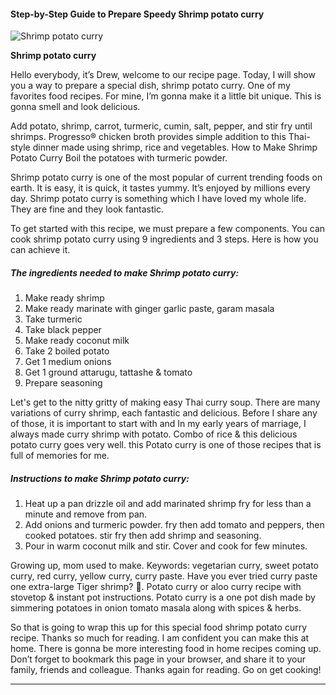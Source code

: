             

#### Step-by-Step Guide to Prepare Speedy Shrimp potato curry

![Shrimp potato curry](https://img-global.cpcdn.com/recipes/8b5c74de3ce9403c/751x532cq70/shrimp-potato-curry-recipe-main-photo.jpg)

**Shrimp potato curry**

Hello everybody, it’s Drew, welcome to our recipe page. Today, I will show you a way to prepare a special dish, shrimp potato curry. One of my favorites food recipes. For mine, I’m gonna make it a little bit unique. This is gonna smell and look delicious.

Add potato, shrimp, carrot, turmeric, cumin, salt, pepper, and stir fry until shrimps. Progresso® chicken broth provides simple addition to this Thai-style dinner made using shrimp, rice and vegetables. How to Make Shrimp Potato Curry Boil the potatoes with turmeric powder.

Shrimp potato curry is one of the most popular of current trending foods on earth. It is easy, it is quick, it tastes yummy. It’s enjoyed by millions every day. Shrimp potato curry is something which I have loved my whole life. They are fine and they look fantastic.

To get started with this recipe, we must prepare a few components. You can cook shrimp potato curry using 9 ingredients and 3 steps. Here is how you can achieve it.

##### The ingredients needed to make Shrimp potato curry:

1.  Make ready shrimp
2.  Make ready marinate with ginger garlic paste, garam masala
3.  Take turmeric
4.  Take black pepper
5.  Make ready coconut milk
6.  Take 2 boiled potato
7.  Get 1 medium onions
8.  Get 1 ground attarugu, tattashe & tomato
9.  Prepare seasoning

Let's get to the nitty gritty of making easy Thai curry soup. There are many variations of curry shrimp, each fantastic and delicious. Before I share any of those, it is important to start with and In my early years of marriage, I always made curry shrimp with potato. Combo of rice & this delicious potato curry goes very well. this Potato curry is one of those recipes that is full of memories for me.

##### Instructions to make Shrimp potato curry:

1.  Heat up a pan drizzle oil and add marinated shrimp fry for less than a minute and remove from pan.
2.  Add onions and turmeric powder. fry then add tomato and peppers, then cooked potatoes. stir fry then add shrimp and seasoning.
3.  Pour in warm coconut milk and stir. Cover and cook for few minutes.

Growing up, mom used to make. Keywords: vegetarian curry, sweet potato curry, red curry, yellow curry, curry paste. Have you ever tried curry paste one extra-large Tiger shrimp? 🙂. Potato curry or aloo curry recipe with stovetop & instant pot instructions. Potato curry is a one pot dish made by simmering potatoes in onion tomato masala along with spices & herbs.

So that is going to wrap this up for this special food shrimp potato curry recipe. Thanks so much for reading. I am confident you can make this at home. There is gonna be more interesting food in home recipes coming up. Don’t forget to bookmark this page in your browser, and share it to your family, friends and colleague. Thanks again for reading. Go on get cooking!

* * *